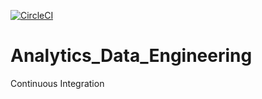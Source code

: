 [![CircleCI](https://circleci.com/gh/abdullahokhan/Analytics_Data_Engineering/tree/main.svg?style=svg)](https://circleci.com/gh/abdullahokhan/Analytics_Data_Engineering/tree/main)

# Analytics_Data_Engineering
Continuous Integration 
